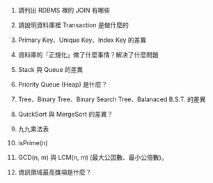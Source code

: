 1. 請列出 RDBMS 裡的 JOIN 有哪些

2. 請說明資料庫裡 Transaction 是做什麼的

3. Primary Key、Unique Key、Index Key 的差異

4. 資料庫的「正規化」做了什麼事情？解決了什麼問題

5. Stack 與 Queue 的差異

6. Priority Queue (Heap) 是什麼？

7. Tree、Binary Tree、Binary Search Tree、Balanaced B.S.T. 的差異

8. QuickSort 與 MergeSort 的差異？

9. 九九乘法表

10. isPrime(n)

11. GCD(n, m) 與 LCM(n, m) (最大公因數、最小公倍數)。

12. 資訊領域最高獎項是什麼？